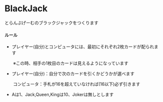 # BlackJack
とらんぷげーむのブラックジャックをつくります

#### ルール
+ プレイヤー(自分)とコンピュータには、最初にそれぞれ2枚カードが配られます

　　※この時、相手の1枚目のカードは見えるようになっています

+ プレイヤー(自分)：自分で次のカードを引くかどうかが選べます

　　コンピュータ：手札が16を超えていなければ(16以下)必ず引きます

+ Aは1、Jack,Queen,Kingは10、Jokerは無しとします